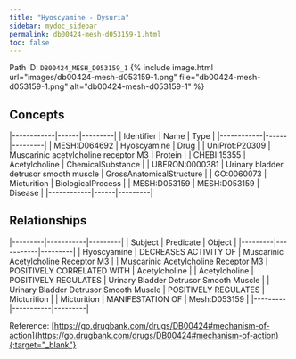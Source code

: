 ```yaml
---
title: "Hyoscyamine - Dysuria"
sidebar: mydoc_sidebar
permalink: db00424-mesh-d053159-1.html
toc: false 
---
```



Path ID: `DB00424_MESH_D053159_1`
{% include image.html url="images/db00424-mesh-d053159-1.png" file="db00424-mesh-d053159-1.png" alt="db00424-mesh-d053159-1" %}

## Concepts

|------------|------|---------|
| Identifier | Name | Type    |
|------------|------|---------|
| MESH:D064692 | Hyoscyamine | Drug |
| UniProt:P20309 | Muscarinic acetylcholine receptor M3 | Protein |
| CHEBI:15355 | Acetylcholine | ChemicalSubstance |
| UBERON:0000381 | Urinary bladder detrusor smooth muscle | GrossAnatomicalStructure |
| GO:0060073 | Micturition | BiologicalProcess |
| MESH:D053159 | MESH:D053159 | Disease |
|------------|------|---------|

## Relationships

|---------|-----------|---------|
| Subject | Predicate | Object  |
|---------|-----------|---------|
| Hyoscyamine | DECREASES ACTIVITY OF | Muscarinic Acetylcholine Receptor M3 |
| Muscarinic Acetylcholine Receptor M3 | POSITIVELY CORRELATED WITH | Acetylcholine |
| Acetylcholine | POSITIVELY REGULATES | Urinary Bladder Detrusor Smooth Muscle |
| Urinary Bladder Detrusor Smooth Muscle | POSITIVELY REGULATES | Micturition |
| Micturition | MANIFESTATION OF | Mesh:D053159 |
|---------|-----------|---------|

Reference: [https://go.drugbank.com/drugs/DB00424#mechanism-of-action](https://go.drugbank.com/drugs/DB00424#mechanism-of-action){:target="_blank"}